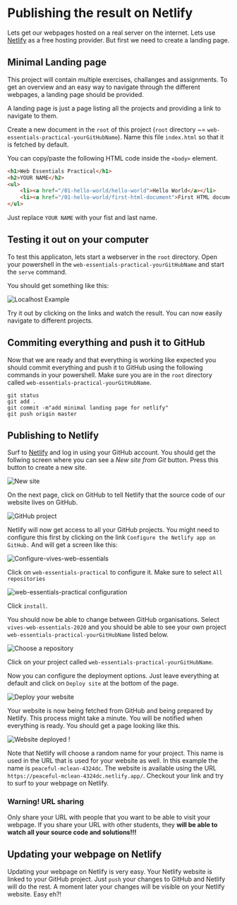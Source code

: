 # Publishing the result on Netlify

Lets get our webpages hosted on a real server on the internet. Lets use [Netlify](https://netlify.com) as a free hosting provider. But first we need to create a landing page.

## Minimal Landing page

This project will contain multiple exercises, challanges and assignments. To get an overview and an easy way to navigate through the different webpages, a landing page should be provided.

A landing page is just a page listing all the projects and providing a link to navigate to them.

Create a new document in the `root` of this project (`root` directory ~= `web-essentials-practical-yourGitHubName`). Name this file `index.html` so that it is fetched by default.

You can copy/paste the following HTML code inside the `<body>` element.

```html
<h1>Web Essentials Practical</h1>
<h2>YOUR NAME</h2>
<ul>
    <li><a href="/01-hello-world/hello-world">Hello World</a></li>
    <li><a href="/01-hello-world/first-html-document">First HTML document</a></li>
</ul>
```

Just replace `YOUR NAME` with your fist and last name.

## Testing it out on your computer

To test this applicaton, lets start a webserver in the `root` directory. Open your powershell in the `web-essentials-practical-yourGitHubName` and start the `serve` command.

You should get something like this:

![Localhost Example](./img/example-localhost.png)

Try it out by clicking on the links and watch the result. You can now easily navigate to different projects.

## Commiting everything and push it to GitHub

Now that we are ready and that everything is working like expected you should commit everything and push it to GitHub using the following commands in your powershell. Make sure you are in the `root` directory called `web-essentials-practical-yourGitHubName`.

```shell
git status
git add .
git commit -m"add minimal landing page for netlify"
git push origin master
```

## Publishing to Netlify

Surf to [Netlify](https://netlify.com) and log in using your GitHub account. You should get the follwing screen where you can see a _New site from Git_ button. Press this button to create a new site.

![New site](./img/netlify-new-site.png)

On the next page, click on GitHub to tell Netlify that the source code of our website lives on GitHub.

![GitHub project](./img/netlify-github-project.png)

Netlify will now get access to all your GitHub projects. You might need to configure this first by clicking on the link `Configure the Netlify app on GitHub.` And will get a screen like this:

![Configure-vives-web-essentials](./img/configure-vives-web-essentials.png)

Click on `web-essentials-practical` to configure it. Make sure to select `All repositories`

![web-essentials-practical configuration](./img/all-repos.png)

Click `install`.

You should now be able to change between GitHub organisations. Select `vives-web-essentials-2020` and you should be able to see your own project `web-essentials-practical-yourGitHubName` listed below.

![Choose a repository](./img/pick-repo.png)

Click on your project called `web-essentials-practical-yourGitHubName`.

Now you can configure the deployment options. Just leave everything at default and click on `Deploy site` at the bottom of the page.

![Deploy your website](./img/deploy-website.png)

Your website is now being fetched from GitHub and being prepared by Netlify. This process might take a minute. You will be notified when everything is ready. You should get a page looking like this.

![Website deployed !](./img/deployed.png)

Note that Netlify will choose a random name for your project. This name is used in the URL that is used for your website as well. In this example the name is `peaceful-mclean-4324dc`. The website is available using the URL `https://peaceful-mclean-4324dc.netlify.app/`. Checkout your link and try to surf to your webpage on Netlify.

### Warning! URL sharing

Only share your URL with people that you want to be able to visit your webpage. If you share your URL with other students, they **will be able to watch all your source code and solutions!!!**

## Updating your webpage on Netlify

Updating your webpage on Netlify is very easy. Your Netlify website is linked to your GitHub project. Just `push` your changes to GitHub and Netlify will do the rest. A moment later your changes will be visible on your Netlify website. Easy eh?!
